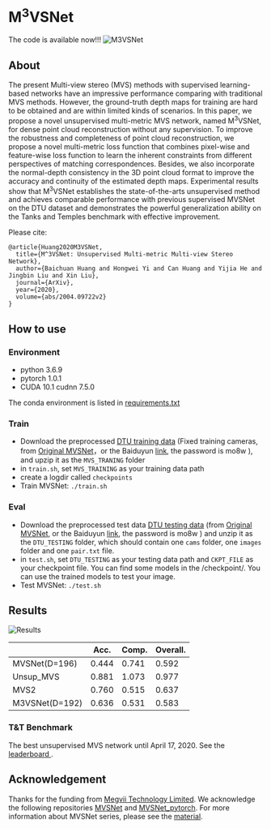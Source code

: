# M<sup>3</sup>VSNet
The code is available now!!!
![M3VSNet](https://github.com/whubaichuan/M3VSNet/blob/master/img/network.png)


## About
The present Multi-view stereo (MVS) methods with supervised learning-based networks have an impressive performance comparing with traditional MVS methods. However, the ground-truth depth maps for training are hard to be obtained and are within limited kinds of scenarios. In this paper, we propose a novel unsupervised multi-metric MVS network, named M<sup>3</sup>VSNet, for dense point cloud reconstruction without any supervision. To improve the robustness and completeness of point cloud reconstruction, we propose a novel multi-metric loss function that combines pixel-wise and feature-wise loss function to learn the inherent constraints from different perspectives of matching correspondences. Besides, we also incorporate the normal-depth consistency in the 3D point cloud format to improve the accuracy and continuity of the estimated depth maps. Experimental results show that M<sup>3</sup>VSNet establishes the state-of-the-arts unsupervised method and achieves comparable performance with previous supervised MVSNet on the DTU dataset and demonstrates the powerful generalization ability on the Tanks and Temples benchmark with effective improvement.


Please cite: 
```
@article{Huang2020M3VSNet,
  title={M^3VSNet: Unsupervised Multi-metric Multi-view Stereo Network},
  author={Baichuan Huang and Hongwei Yi and Can Huang and Yijia He and Jingbin Liu and Xin Liu},
  journal={ArXiv},
  year={2020},
  volume={abs/2004.09722v2}
}
```

## How to use
### Environment
- python 3.6.9
- pytorch 1.0.1
- CUDA 10.1 cudnn 7.5.0

The conda environment is listed in [requirements.txt](https://github.com/whubaichuan/M3VSNet/blob/master/requirements.txt)

### Train
* Download the preprocessed [DTU training data](https://drive.google.com/file/d/1eDjh-_bxKKnEuz5h-HXS7EDJn59clx6V/view) (Fixed training cameras, from [Original MVSNet](https://github.com/YoYo000/MVSNet)，or the Baiduyun [link](https://pan.baidu.com/s/1sQAC3pmceyochNvnqpE9oA), the password is mo8w ), and upzip it as the ``MVS_TRANING`` folder
* in ``train.sh``, set ``MVS_TRAINING`` as your training data path
* create a logdir called ``checkpoints``
* Train MVSNet: ``./train.sh``

### Eval
* Download the preprocessed test data [DTU testing data](https://drive.google.com/open?id=135oKPefcPTsdtLRzoDAQtPpHuoIrpRI_) (from [Original MVSNet](https://github.com/YoYo000/MVSNet), or the Baiduyun [link](https://pan.baidu.com/s/1sQAC3pmceyochNvnqpE9oA), the password is mo8w ) and unzip it as the ``DTU_TESTING`` folder, which should contain one ``cams`` folder, one ``images`` folder and one ``pair.txt`` file.
* in ``test.sh``, set ``DTU_TESTING`` as your testing data path and ``CKPT_FILE`` as your checkpoint file. You can find some models in the /checkpoint/. You can use the trained models to test your image.
* Test MVSNet: ``./test.sh``

## Results
![Results](https://github.com/whubaichuan/M3VSNet/blob/master/img/result.png)

|                       | Acc.   | Comp.  | Overall. |
|-----------------------|--------|--------|----------|
| MVSNet(D=196)         | 0.444  | 0.741  | 0.592    |
| Unsup_MVS         | 0.881  | 1.073  | 0.977    |
| MVS2         | 0.760  | 0.515  | 0.637   |
| M3VSNet(D=192) | 0.636 | 0.531 | 0.583   |

### T&T Benchmark
The best unsupervised MVS network until April 17, 2020. See the [leaderboard ](https://www.tanksandtemples.org/details/853/). 

## Acknowledgement
Thanks for the funding from [Megvii Technology Limited](https://www.megvii.com/). We acknowledge the following repositories [MVSNet](https://github.com/YoYo000/MVSNet) and [MVSNet_pytorch](https://github.com/xy-guo/MVSNet_pytorch). For more information about MVSNet series, please see the [material](https://mp.weixin.qq.com/s/fnKU4dkYvBEU913Vanj54Q).
